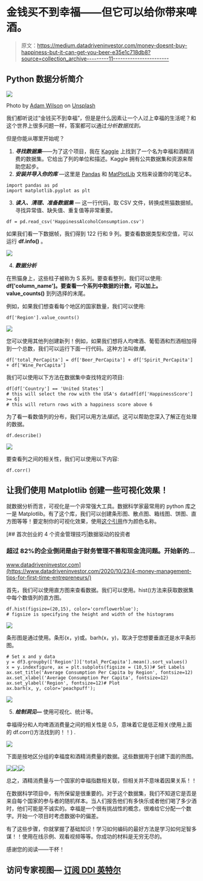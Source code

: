 # 金钱买不到幸福——但它可以给你带来啤酒。

> 原文：<https://medium.datadriveninvestor.com/money-doesnt-buy-happiness-but-it-can-get-you-beer-e35e1c718db8?source=collection_archive---------11----------------------->

## Python 数据分析简介

![](img/6471d01609367ac36ad802b010e897f7.png)

Photo by [Adam Wilson](https://unsplash.com/@fourcolourblack?utm_source=medium&utm_medium=referral) on [Unsplash](https://unsplash.com?utm_source=medium&utm_medium=referral)

我们都听说过“金钱买不到幸福”，但是是什么因素让一个人过上幸福的生活呢？和这个世界上很多问题一样，答案都可以通过*分析数据找到。*

但是你能从哪里开始呢？

1.  ***寻找数据集***——为了这个项目，我在 [Kaggle](https://www.kaggle.com/marcospessotto/happiness-and-alcohol-consumption) 上找到了一个名为幸福和酒精消费的数据集。它给出了列的单位和描述。Kaggle 拥有公共数据集和资源来帮助您起步。
2.  ***安装并导入你的库*** —这里是 [Pandas](https://pandas.pydata.org/docs/) 和 [MatPlotLib](https://matplotlib.org/3.3.2/contents.html) 文档来设置你的笔记本。

```
import pandas as pd
import matplotlib.pyplot as plt
```

3. ***读入、清理、准备数据集*** *—* 这一行代码，取 CSV 文件，转换成熊猫数据帧。寻找异常值、缺失值、重复值等非常重要。

```
df = pd.read_csv('HappinessAlcoholConsumption.csv')
```

如果我们看一下数据帧，我们得到 122 行和 9 列。要查看数据类型和空值，可以运行 **df.info()** 。

![](img/462d498fa9573b60878e693391d8c1e9.png)

4. ***数据分析***

在熊猫身上，这些柱子被称为 S 系列。要查看整列，我们可以使用: **df['column_name']。**要查看一个系列中数据的计数，可以加上**。value_counts()** 到列选择的末尾。

例如，如果我们想查看每个地区的国家数量，我们可以使用:

```
df['Region'].value_counts()
```

![](img/38939b7a7981f0ba81ec07a75203b330.png)

您可以使用其他列创建新列！例如，如果我们想将人均啤酒、葡萄酒和烈酒相加得到一个总数，我们可以运行下面一行代码。这种方法叫做*播*。

```
df['total_PerCapita'] = df['Beer_PerCapita'] + df['Spirit_PerCapita'] + df['Wine_PerCapita']
```

我们可以使用以下方法在数据集中查找特定的项目:

```
df[df['Country'] == 'United States']
# this will select the row with the USA's datadf[df['HappinessScore'] >= 6]
# this will return rows with a happiness score above 6
```

为了看一看数值列的分布，我们可以用方法*描述*。这可以帮助您深入了解正在处理的数据。

```
df.describe()
```

![](img/1d3d09021e914ec269fd072880eabb2f.png)

要查看列之间的相关性，我们可以使用以下内容:

```
df.corr()
```

## 让我们使用 Matplotlib 创建一些可视化效果！

就数据分析而言，可视化是一个非常强大工具。数据科学家最常用的 python 库之一是 Matplotlib。有了这个库，我们可以创建条形图、散点图、箱线图、饼图、直方图等等！要定制你的可视化效果，使用[这个引用](https://matplotlib.org/3.1.0/gallery/color/named_colors.html)作为颜色名称。

[](https://www.datadriveninvestor.com/2020/10/23/4-money-management-tips-for-first-time-entrepreneurs/) [## 首次创业的 4 个资金管理技巧|数据驱动的投资者

### 超过 82%的企业倒闭是由于财务管理不善和现金流问题。开始新的…

www.datadriveninvestor.com](https://www.datadriveninvestor.com/2020/10/23/4-money-management-tips-for-first-time-entrepreneurs/) 

首先，我们可以使用直方图来查看数据。我们可以使用。hist()方法来获取数据集中每个数值列的直方图。

```
df.hist(figsize=(20,15), color='cornflowerblue');
# figsize is specifying the height and width of the histograms
```

![](img/907c74fb152e3e482e2039a070e5dcc8.png)

条形图是通过使用。条形(x，y)或。barh(x，y)，取决于您想要垂直还是水平条形图。

```
# Set x and y data
y = df3.groupby(['Region'])['total_PerCapita'].mean().sort_values()
x = y.indexfigure, ax = plt.subplots(figsize = (10,5))# Set Labels
ax.set_title('Average Consumption Per Capita by Region', fontsize=12)
ax.set_xlabel('Average Consumption Per Capita', fontsize=12)
ax.set_ylabel('Region', fontsize=12)# Plot
ax.barh(x, y, color='peachpuff');
```

![](img/acdccd3d387433c8f79d857330ac3f84.png)

5. ***绘制洞见—*** 使用可视化、统计等。

幸福得分和人均啤酒消费量之间的相关性是 0.5，意味着它是低正相关(使用上面的 df.corr()方法找到的！！) .

![](img/a74d8c9b2c80c4636eb6e7fc098acc79.png)

下面是按地区分组的幸福度和酒精消费量的数据。这些数据用于创建下面的热图。

![](img/6a7db53c419ce02fca378941e6b19625.png)![](img/07f5d10e2daa9796c30714be9d530041.png)![](img/0eb3ccd3f39404396d3c6ecd708fcad0.png)

总之，酒精消费量与一个国家的幸福指数相关联，但相关并不意味着因果关系！！

在数据科学项目中，有所保留是很重要的。对于这个数据集，我们不知道它是否是来自每个国家的参与者的随机样本。当人们报告他们有多快乐或者他们喝了多少酒时，他们可能是不诚实的。幸福是一个很有挑战性的概念，很难给它分配一个数字。开始一个项目时考虑数据中的偏差。

有了这些步骤，你就掌握了基础知识！学习如何编码的最好方法是学习如何足智多谋！！使用在线示例、观看视频等等。你成功的材料是无穷无尽的。

感谢您的阅读——干杯！

## 访问专家视图— [订阅 DDI 英特尔](https://datadriveninvestor.com/ddi-intel)